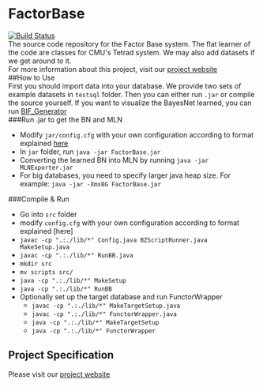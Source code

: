 # FactorBase
[![Build Status](https://travis-ci.org/sfu-cl-lab/FactorBase.svg?branch=master)](https://travis-ci.org/sfu-cl-lab/FactorBase)   
The source code repository for the Factor Base system. The flat learner of the code are classes for CMU's Tetrad system. We may also add datasets if we get around to it.  
For more information about this project, visit our [project website](http://www.cs.sfu.ca/~oschulte/BayesBase/BayesBase.html)  
##How to Use  
First you should import data into your database. We provide two sets of example datasets in `testsql` folder. Then you can either run `.jar` or compile the source yourself. If you want to visualize the BayesNet learned, you can run [BIF_Generator](https://github.com/sfu-cl-lab/BIF_Generator)  
###Run .jar to get the BN and MLN 
+ Modify `jar/config.cfg` with your own configuration according to format explained [here](http://www.cs.sfu.ca/~oschulte/BayesBase/options.html)  
+ In `jar` folder, run `java -jar FactorBase.jar`  
+ Converting the learned BN into MLN by running `java -jar MLNExporter.jar `
+ For big databases, you need to specify larger java heap size. For example: `java -jar -Xmx8G FactorBase.jar`   
  
###Compile & Run  
+ Go into `src` folder 
+ modify `config.cfg`  with your own configuration according to format explained [here]
+ `javac -cp ".:./lib/*" Config.java BZScriptRunner.java MakeSetup.java`  
+ `javac -cp ".:./lib/*" RunBB.java`  
+ `mkdir src`  
+ `mv scripts src/`  
+ `java -cp ".:./lib/*" MakeSetup`  
+ `java -cp ".:./lib/*" RunBB`  
+ Optionally set up the target database and run FunctorWrapper  
  + `javac -cp ".:./lib/*" MakeTargetSetup.java`  
  + `javac -cp ".:./lib/*" FunctorWrapper.java`  
  + `java -cp ".:./lib/*" MakeTargetSetup`  
  + `java -cp ".:./lib/*" FunctorWrapper` 
  
## Project Specification  
Please visit our [project website](http://www.cs.sfu.ca/~oschulte/BayesBase/BayesBase.html)
